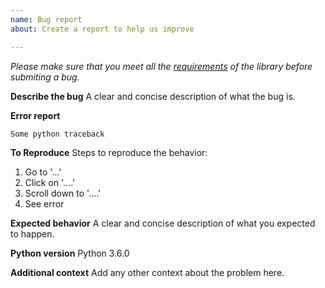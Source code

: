 ```yaml
---
name: Bug report
about: Create a report to help us improve

---
```


*Please make sure that you meet all the [requirements](../../README.md#requirements) of the library before submiting a bug.*

**Describe the bug**
A clear and concise description of what the bug is.

**Error report**

```
Some python traceback
```

**To Reproduce**
Steps to reproduce the behavior:

1. Go to '...'
2. Click on '....'
3. Scroll down to '....'
4. See error

**Expected behavior**
A clear and concise description of what you expected to happen.

**Python version**
Python 3.6.0

**Additional context**
Add any other context about the problem here.
